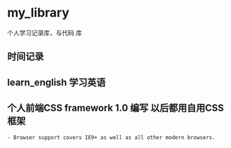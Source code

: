 # my_library
个人学习记录库，与代码 库
## 时间记录
## learn_english 学习英语
## 个人前端CSS  framework 1.0 编写  以后都用自用CSS框架 
    - Browser support covers IE9+ as well as all other modern browsers.
     
     
     
